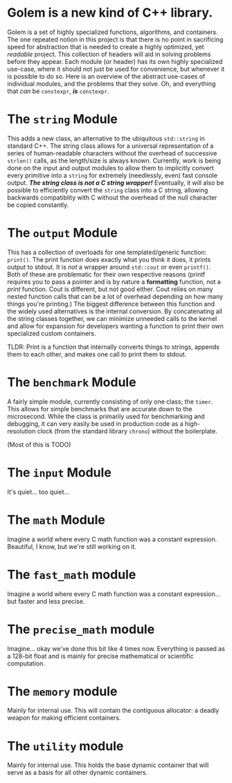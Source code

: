 # Golem is a new kind of C++ library.

Golem is a set of highly specialized functions, algorithms, and containers. The one repeated notion in this project is that there is no point in sacrificing speed for abstraction that is needed to create a highly optimized, yet *readable* project.
This collection of headers will aid in solving problems before they appear. Each module (or header) has its own highly specialized use-case, where it should not just be used for convenience, but whenever it is possible to do so.
Here is an overview of the abstract use-cases of individual modules, and the problems that they solve. Oh, and everything that *can* be `constexpr`, ***is*** `constexpr`.

# The `string` Module

This adds a new class, an alternative to the ubiquitous `std::string` in standard C++. The string class allows for a universal representation of a series of human-readable characters without the overhead of successive `strlen()` calls,
as the length/size is always known. Currently, work is being done on the input and output modules to allow them to implicitly convert every primitive into a `string` for extremely (needlessly, even) fast console output.
***The string class is not a C string wrapper!*** Eventually, it will also be possible to efficiently convert the `string` class into a C string, allowing backwards compatiblity with C without the overhead of the null character be copied constantly.

# The `output` Module

This has a collection of overloads for one templated/generic function: `print()`. The print function does exactly what you think it does, it prints output to stdout. It is *not* a wrapper around `std::cout` or even `printf()`.
Both of these are problematic for their own respective reasons (printf requires you to pass a pointer and is by nature a **formatting** function, not a *print* function. Cout is different, but not good either. Cout relies on many nested function calls that can
be a lot of overhead depending on how many things you're printing.) The biggest difference between this function and the widely used alternatives is the internal conversion. By concatenating all the string classes together, 
we can minimize unneeded calls to the kernel and allow for expansion for developers wanting a function to print their own specialized custom containers.  

TLDR: Print is a function that internally converts things to strings, appends them to each other, and makes one call to print them to stdout.

# The `benchmark` Module

A fairly simple module, currently consisting of only one class; the `timer`. This allows for simple benchmarks that are accurate down to the microsecond. While the class is primarily used for benchmarking and debugging, it can very easily
be used in production code as a high-resolution clock (from the standard library `chrono`) without the boilerplate.


(Most of this is TODO)

# The `input` Module

It's quiet... too quiet...

# The `math` Module

Imagine a world where every C math function was a constant expression. Beautiful, I know, but we're still working on it.

# The `fast_math` module

Imagine a world where every C math function was a constant expression... but faster and less precise.

# The `precise_math` module

Imagine... okay we've done this bit like 4 times now. Everything is passed as a 128-bit float and is mainly for precise mathematical or scientific computation.

# The `memory` module

Mainly for internal use. This will contain the contiguous allocator: a deadly weapon for making efficient containers.

# The `utility` module

Mainly for internal use. This holds the base dynamic container that will serve as a basis for all other dynamic containers. 


